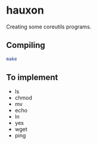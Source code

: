 # hauxon

Creating some coreutils programs.

## Compiling

```bash
make
```

## To implement

- ls
- chmod
- mv
- echo
- ln
- yes
- wget
- ping

